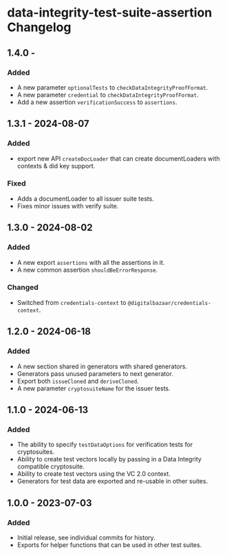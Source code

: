 # data-integrity-test-suite-assertion Changelog

## 1.4.0 -

### Added
- A new parameter `optionalTests` to `checkDataIntegrityProofFormat`.
- A new parameter `credential` to `checkDataIntegrityProofFormat`.
- Add a new assertion `verificationSuccess` to `assertions`.

## 1.3.1 - 2024-08-07

### Added
- export new API `createDocLoader` that can create documentLoaders with
  contexts & did key support.

### Fixed
- Adds a documentLoader to all issuer suite tests.
- Fixes minor issues with verify suite.

## 1.3.0 - 2024-08-02

### Added
- A new export `assertions` with all the assertions in it.
- A new common assertion `shouldBeErrorResponse`.

### Changed
- Switched from `credentials-context` to `@digitalbazaar/credentials-context`.

## 1.2.0 - 2024-06-18

### Added
- A new section shared in generators with shared generators.
- Generators pass unused parameters to next generator.
- Export both `issueCloned` and `deriveCloned`.
- A new parameter `cryptosuiteName` for the issuer tests.

## 1.1.0 - 2024-06-13

### Added
- The ability to specify `testDataOptions` for verification tests for cryptosuites.
- Ability to create test vectors locally by passing in a Data Integrity compatible cryptosuite.
- Ability to create test vectors using the VC 2.0 context.
- Generators for test data are exported and re-usable in other suites.

## 1.0.0 - 2023-07-03

### Added
- Initial release, see individual commits for history.
- Exports for helper functions that can be used in other test suites.
